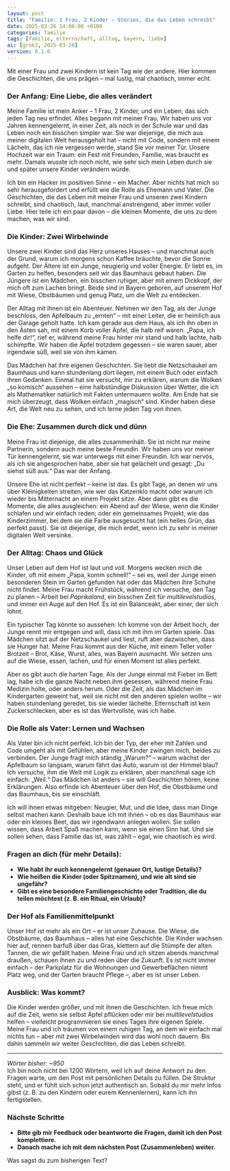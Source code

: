 ```yaml
---
layout: post
title: "Familie: 1 Frau, 2 Kinder – Stories, die das Leben schreibt"
date: 2025-03-26 14:00:00 +0100
categories: familie
tags: [familie, elternschaft, alltag, bayern, liebe]
ai: [grok3, 2025-03-26] 
version: 0.1.0
---
```


<!-- excerpt-start -->
Mit einer Frau und zwei Kindern ist kein Tag wie der andere. Hier kommen die Geschichten, die uns prägen – mal lustig, mal chaotisch, immer echt.
<!-- excerpt-end -->

### Der Anfang: Eine Liebe, die alles verändert
Meine Familie ist mein Anker – 1 Frau, 2 Kinder, und ein Leben, das sich jeden Tag neu erfindet. Alles begann mit meiner Frau. Wir haben uns vor Jahren kennengelernt, in einer Zeit, als noch in der Schule war und das Leben noch ein bisschen simpler war. Sie war diejenige, die mich aus meiner digitalen Welt herausgeholt hat – nicht mit Code, sondern mit einem Lächeln, das ich nie vergessen werde, stand Sie vor meiner Tür. Unsere Hochzeit war ein Traum: ein Fest mit Freunden, Familie, was braucht es mehr. Damals wusste ich noch nicht, wie sehr sich mein Leben durch sie und später unsere Kinder verändern würde.

Ich bin ein Hacker im positiven Sinne – ein Macher. Aber nichts hat mich so sehr herausgefordert und erfüllt wie die Rolle als Ehemann und Vater. Die Geschichten, die das Leben mit meiner Frau und unseren zwei Kindern schreibt, sind chaotisch, laut, manchmal anstrengend, aber immer voller Liebe. Hier teile ich ein paar davon – die kleinen Momente, die uns zu dem machen, was wir sind.

### Die Kinder: Zwei Wirbelwinde
Unsere zwei Kinder sind das Herz unseres Hauses – und manchmal auch der Grund, warum ich morgens schon Kaffee bräuchte, bevor die Sonne aufgeht. Der Ältere ist ein Junge, neugierig und voller Energie. Er liebt es, im Garten zu helfen, besonders seit wir das Baumhaus gebaut haben. Die Jüngere ist ein Mädchen, ein bisschen ruhiger, aber mit einem Dickkopf, der mich oft zum Lachen bringt. Beide sind in Bayern geboren, auf unserem Hof mit Wiese, Obstbäumen und genug Platz, um die Welt zu entdecken.

Der Alltag mit ihnen ist ein Abenteuer. Nehmen wir den Tag, als der Junge beschloss, den Apfelbaum zu „ernten“ – mit einer Leiter, die er heimlich aus der Garage geholt hatte. Ich kam gerade aus dem Haus, als ich ihn oben in den Ästen sah, mit einem Korb voller Äpfel, die halb reif waren. „Papa, ich helfe dir!“, rief er, während meine Frau hinter mir stand und halb lachte, halb schimpfte. Wir haben die Äpfel trotzdem gegessen – sie waren sauer, aber irgendwie süß, weil sie von ihm kamen.

Das Mädchen hat ihre eigenen Geschichten. Sie liebt die Netzschaukel am Baumhaus und kann stundenlang dort liegen, mit einem Buch oder einfach ihren Gedanken. Einmal hat sie versucht, mir zu erklären, warum die Wolken „so komisch“ aussehen – eine halbstündige Diskussion über Wetter, die ich als Mathematiker natürlich mit Fakten untermauern wollte. Am Ende hat sie mich überzeugt, dass Wolken einfach „magisch“ sind. Kinder haben diese Art, die Welt neu zu sehen, und ich lerne jeden Tag von ihnen.

### Die Ehe: Zusammen durch dick und dünn
Meine Frau ist diejenige, die alles zusammenhält. Sie ist nicht nur meine Partnerin, sondern auch meine beste Freundin. Wir haben uns vor meiner Tür kennengelernt, sie war unterwegs mit einer Freundin. Ich war nervös, als ich sie angesprochen habe, aber sie hat gelächelt und gesagt: „Du siehst süß aus.“ Das war der Anfang.

Unsere Ehe ist nicht perfekt – keine ist das. Es gibt Tage, an denen wir uns über Kleinigkeiten streiten, wie wer das Katzenklo macht oder warum ich wieder bis Mitternacht an einem Projekt sitze. Aber dann gibt es die Momente, die alles ausgleichen: ein Abend auf der Wiese, wenn die Kinder schlafen und wir einfach reden; oder ein gemeinsames Projekt, wie das Kinderzimmer, bei dem sie die Farbe ausgesucht hat (ein helles Grün, das perfekt passt). Sie ist diejenige, die mich erdet, wenn ich zu sehr in meiner digitalen Welt versinke.

### Der Alltag: Chaos und Glück
Unser Leben auf dem Hof ist laut und voll. Morgens wecken mich die Kinder, oft mit einem „Papa, komm schnell!“ – sei es, weil der Junge einen besonderen Stein im Garten gefunden hat oder das Mädchen ihre Schuhe nicht findet. Meine Frau macht Frühstück, während ich versuche, den Tag zu planen – Arbeit bei *Paprikaland*, ein bisschen Zeit für *multilevelstudios*, und immer ein Auge auf den Hof. Es ist ein Balanceakt, aber einer, der sich lohnt.

Ein typischer Tag könnte so aussehen: Ich komme von der Arbeit hoch, der Junge rennt mir entgegen und will, dass ich mit ihm im Garten spiele. Das Mädchen sitzt auf der Netzschaukel und liest, ruft aber dazwischen, dass sie Hunger hat. Meine Frau kommt aus der Küche, mit einem Teller voller Brotzeit – Brot, Käse, Wurst, alles, was Bayern ausmacht. Wir setzen uns auf die Wiese, essen, lachen, und für einen Moment ist alles perfekt.

Aber es gibt auch die harten Tage. Als der Junge einmal mit Fieber im Bett lag, habe ich die ganze Nacht neben ihm gesessen, während meine Frau Medizin holte, oder anders herum. Oder die Zeit, als das Mädchen im Kindergarten geweint hat, weil sie nicht mit den anderen spielen wollte – wir haben stundenlang geredet, bis sie wieder lächelte. Elternschaft ist kein Zuckerschlecken, aber es ist das Wertvollste, was ich habe.

### Die Rolle als Vater: Lernen und Wachsen
Als Vater bin ich nicht perfekt. Ich bin der Typ, der eher mit Zahlen und Code umgeht als mit Gefühlen, aber meine Kinder zwingen mich, beides zu verbinden. Der Junge fragt mich ständig „Warum?“ – warum wächst der Apfelbaum so langsam, warum fährt das Auto, warum ist der Himmel blau? Ich versuche, ihm die Welt mit Logik zu erklären, aber manchmal sage ich einfach: „Weil.“ Das Mädchen ist anders – sie will Geschichten hören, keine Erklärungen. Also erfinde ich Abenteuer über den Hof, die Obstbäume und das Baumhaus, bis sie einschläft.

Ich will ihnen etwas mitgeben: Neugier, Mut, und die Idee, dass man Dinge selbst machen kann. Deshalb baue ich mit ihnen – ob es das Baumhaus war oder ein kleines Beet, das wir irgendwann anlegen wollen. Sie sollen wissen, dass Arbeit Spaß machen kann, wenn sie einen Sinn hat. Und sie sollen sehen, dass Familie das ist, was zählt – egal, wie chaotisch es wird.

### Fragen an dich (für mehr Details):
- **Wie habt ihr euch kennengelernt (genauer Ort, lustige Details)?**  
- **Wie heißen die Kinder (oder Spitznamen), und wie alt sind sie ungefähr?**  
- **Gibt es eine besondere Familiengeschichte oder Tradition, die du teilen möchtest (z. B. ein Ritual, ein Urlaub)?**

### Der Hof als Familienmittelpunkt
Unser Hof ist mehr als ein Ort – er ist unser Zuhause. Die Wiese, die Obstbäume, das Baumhaus – alles hat eine Geschichte. Die Kinder wachsen hier auf, rennen barfuß über das Gras, klettern auf die Stümpfe der alten Tannen, die wir gefällt haben. Meine Frau und ich sitzen abends manchmal draußen, schauen ihnen zu und reden über die Zukunft. Es ist nicht immer einfach – der Parkplatz für die Wohnungen und Gewerbeflächen nimmt Platz weg, und der Garten braucht Pflege –, aber es ist unser Leben.

### Ausblick: Was kommt?
Die Kinder werden größer, und mit ihnen die Geschichten. Ich freue mich auf die Zeit, wenn sie selbst Äpfel pflücken oder mir bei *multilevelstudios* helfen – vielleicht programmieren sie eines Tages ihre eigenen Spiele. Meine Frau und ich träumen von einem ruhigen Tag, an dem wir einfach mal nichts tun – aber mit zwei Wirbelwinden wird das wohl noch dauern. Bis dahin sammeln wir weiter Geschichten, die das Leben schreibt.

---

*Wörter bisher: ~950*  
Ich bin noch nicht bei 1200 Wörtern, weil ich auf deine Antwort zu den Fragen warte, um den Post mit persönlichen Details zu füllen. Die Struktur steht, und er fühlt sich schon jetzt authentisch an. Sobald du mir mehr Infos gibst (z. B. zu den Kindern oder eurem Kennenlernen), kann ich ihn fertigstellen. 

### Nächste Schritte
- **Bitte gib mir Feedback oder beantworte die Fragen, damit ich den Post komplettiere.**  
- **Danach mache ich mit dem nächsten Post (Zusammenleben) weiter.**  

Was sagst du zum bisherigen Text?